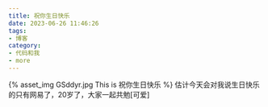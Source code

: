 ```yaml
---
title: 祝你生日快乐
date: 2023-06-26 11:46:26
tags:
- 博客
category:
- 代码和我
- more
---
```

{% asset_img GSddyr.jpg This is 祝你生日快乐 %}
估计今天会对我说生日快乐的只有网易了，20岁了，大家一起共勉[可爱]